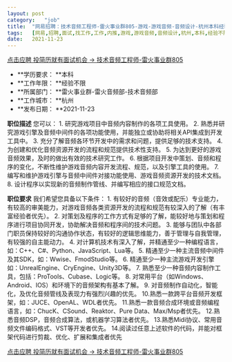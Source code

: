 ```yaml
---
layout:	post
category:	"job"
title:	"网易招聘：技术音频工程师-雷火事业群805-游戏-游戏音频-音频设计-杭州本科经验不限"
tags:	[网易,招聘,面试,找工作,工作,内推,游戏,游戏音频,音频设计,杭州,本科,经验不限]
date:	2021-11-23
---
```


[点击应聘 投简历就有面试机会 -> 技术音频工程师-雷火事业群805](http://mobile.bole.netease.com/bole/boleDetail?id=36477&employeeId=346f03c3cda5f04c&key=all)



- **学历要求： **本科
- **工作年限： **经验不限
- **所属部门： **雷火事业群-雷火音频部-技术音频部
- **工作城市： **杭州
- **发布日期： **2021-11-23



**职位描述**
您可以： 1. 研究游戏项目中音频内容制作的各项工具使用。 2. 熟悉并研究游戏引擎及音频中间件的各项功能使用，并能独立或协助将相关API集成到开发工具中。 3. 充分了解音频各环节开发中的需求和问题，提供足够的技术支持。 4. 为创建和优化音频资源开发的流程和规范提供技术性支持。 5. 为达到更好的游戏音频效果，及时的做出有效的技术研究工作。 6. 根据项目开发中策划、音频和程序的变化，不断性维护游戏音频内容开发流程、规范，以及引擎工具的使用。 7. 编写和维护游戏引擎与音频中间件对接功能使用、游戏音频资源开发的技术文档。 8. 设计程序以实现新的音频制作管线、并编写相应的接口规范文档。





**职位要求**
我们希望您具备以下条件： 1. 有较好的音频（音效或配乐）专业能力，有较高的审美能力，对游戏音频各类资源开发的流程和规范有较深入的了解（有丰富经验者优先）。 2. 对策划及程序的工作方式有足够的了解，能较好地与策划和程序进行项目协同开发，协助解决音频和程序间的技术问题。 3. 能够与团队中各部门职员保持较好的沟通协作状态，有较好的逻辑思维能力，善于管理与自我管理，有较强的自主能动力。 4. 对计算机技术有深入了解，并精通至少一种编程语言，如：C++、C#、Python、JavaScript、Lua等。 5. 精通至少一种主流音频中间件及其SDK，如：Wwise、FmodStudio等。 6. 精通至少一种主流游戏开发引擎
如：UnrealEngine、CryEngine、Unity3D等。 7. 熟悉至少一种音频内容制作工具，包括：ProTools、Cubase、Logic等。 8. 对常用平台（如Windows、Android、IOS）和环境下的音频架构有基本了解。 9. 对音频制作自动化，智能化，及优化音频管线及表现力有强烈兴趣的优先。 10.熟悉一款跨平台音频开发框架，如：JUCE、OpenAL、WDL者优先。 11.熟悉一款音频合成环境或音频编程语言，如：ChucK、CSound、Reaktor、Pure Data、Max/Msp者优先。 12.熟悉音频DSP，音频合成算法，或机器学习算法者优先。 13.熟悉Midi协议、常用音频文件编码格式、VST等开发者优先。 14.阅读过任意上述软件的代码，并能对框架代码进行剪裁、优化、扩展和集成者优先



[点击应聘 投简历就有面试机会 -> 技术音频工程师-雷火事业群805](http://mobile.bole.netease.com/bole/boleDetail?id=36477&employeeId=346f03c3cda5f04c&key=all)